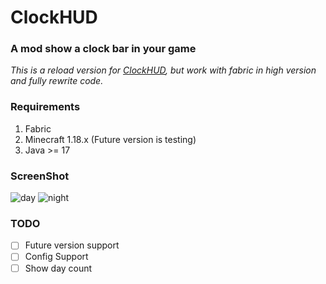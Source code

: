 # ClockHUD
### A mod show a clock bar in your game

*This is a reload version for [ClockHUD](https://github.com/samvbeckmann/ClockHUD), but work with fabric in high version and fully rewrite code.*

### Requirements
1. Fabric
2. Minecraft 1.18.x (Future version is testing)
3. Java >= 17

### ScreenShot
![day](https://s2.loli.net/2022/07/06/fqb2phIyjVDzE9L.png)
![night](https://s2.loli.net/2022/07/06/WacXFfNRgVB5usp.png)

### TODO
- [ ] Future version support
- [ ] Config Support
- [ ] Show day count